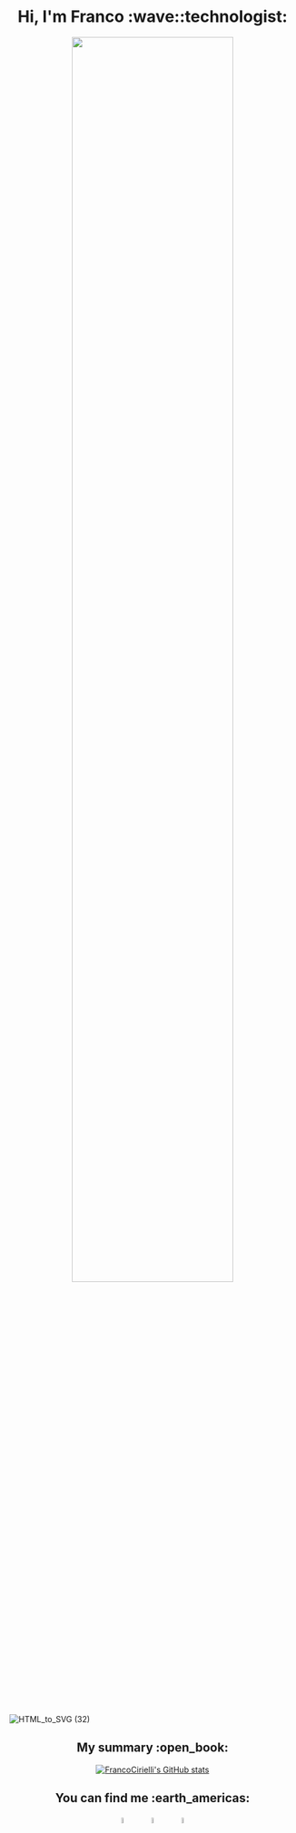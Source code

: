 <h1 align="center">Hi, I'm Franco :wave::technologist:</h1>

<div align="center">
<img width="75%" src="https://user-images.githubusercontent.com/89426738/156299280-c8f14b05-4d6e-426c-ae14-679d1ad3bceb.gif">
</div>

<br>

![HTML_to_SVG (32)](https://user-images.githubusercontent.com/89426738/156246140-e4aabc86-1223-44f6-9604-c1e701ac82b9.svg)


<h2 align="center">My summary :open_book:</h2>

<div align="center">
  
[![FrancoCirielli's GitHub stats](https://github-readme-stats.vercel.app/api?username=FrancoCirielli16)](https://github.com/FrancoCirielli16/github-readme-stats)
  
</div>


<h2 align="center">You can find me :earth_americas:</h2>

<div align="center"><a href="https://FrancoCirielli16.io/" target="_blank"><img width="5%" src="https://cdn-icons.flaticon.com/png/128/896/premium/896678.png?token=exp=1646170349~hmac=eb42ef081ee7b8f69f67bb68f4a9f426" alt="instagram"></a>&emsp;&emsp;<a href="https://www.instagram.com/franco.cirielli" target="_blank"><img width="5%" src="https://cdn-icons-png.flaticon.com/128/2111/2111463.png" alt="instagram"></a>&emsp;&emsp;<a href="https://ar.linkedin.com/in/franco-cirielli-74ab67196" target="_blank"><img width="5%" src="https://cdn-icons.flaticon.com/png/128/3536/premium/3536505.png?token=exp=1646170237~hmac=b1a94885fda3cf8efcb433fd43ad0188" alt="instagram"></a></div>

